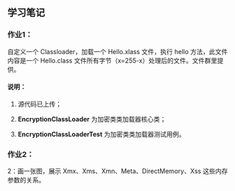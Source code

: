 
## 学习笔记

### 作业1：
自定义一个 Classloader，加载一个 Hello.xlass 文件，执行 hello 方法，此文件内容是一个 Hello.class 文件所有字节（x=255-x）处理后的文件。文件群里提供。

#### 说明： 

1.  源代码已上传；

1.  **EncryptionClassLoader** 为加密类类加载器核心类； 

1.  **EncryptionClassLoaderTest** 为加密类类加载器测试用例。

### 作业2：
2：画一张图，展示 Xmx、Xms、Xmn、Meta、DirectMemory、Xss 这些内存参数的关系。
